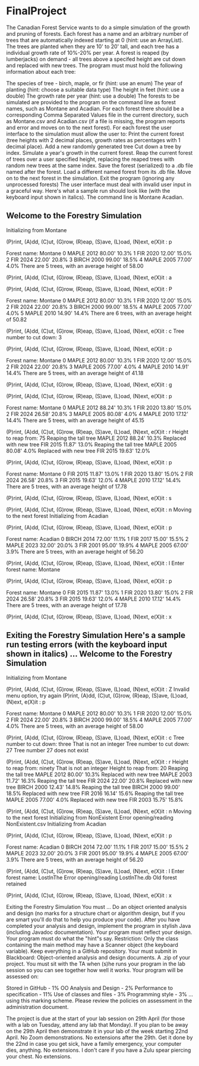 # FinalProject


The Canadian Forest Service wants to do a simple simulation of the growth and pruning of forests. Each forest has a name and an arbitrary number of trees that are automatically indexed starting at 0 (hint: use an ArrayList). The trees are planted when they are 10' to 20' tall, and each tree has a individual growth rate of 10%-20% per year. A forest is reaped (by lumberjacks) on demand - all trees above a specifed height are cut down and replaced with new trees. The program must must hold the following information about each tree:

The species of tree - birch, maple, or fir (hint: use an enum)
The year of planting (hint: choose a suitable data type)
The height in feet (hint: use a double)
The growth rate per year (hint: use a double)
The forests to be simulated are provided to the program on the command line as forest names, such as Montane and Acadian. For each forest there should be a corresponding Comma Separated Values file in the current directory, such as Montane.csv and Acadian.csv (if a file is missing, the program reports and error and moves on to the next forest). For each forest the user interface to the simulation must allow the user to:
Print the current forest (tree heights with 2 decimal places, growth rates as percentages with 1 decimal place).
Add a new randomly generated tree
Cut down a tree by index.
Simulate a year's growth in the current forest.
Reap the current forest of trees over a user specified height, replacing the reaped trees with random new trees at the same index.
Save the forest (serialized) to a .db file named after the forest.
Load a different named forest from its .db file.
Move on to the next forest in the simulation.
Exit the program (ignoring any unprocessed forests)
The user interface must deal with invalid user input in a graceful way.
Here's what a sample run should look like (with the keyboard input shown in italics). The command line is Montane Acadian.

Welcome to the Forestry Simulation
----------------------------------
Initializing from Montane

(P)rint, (A)dd, (C)ut, (G)row, (R)eap, (S)ave, (L)oad, (N)ext, e(X)it : p

Forest name: Montane
     0 MAPLE   2012   80.00'  10.3%
     1 FIR     2020   12.00'  15.0%
     2 FIR     2024   22.00'  20.8%
     3 BIRCH   2000   99.00'  18.5%
     4 MAPLE   2005   77.00'   4.0%
There are 5 trees, with an average height of 58.00

(P)rint, (A)dd, (C)ut, (G)row, (R)eap, (S)ave, (L)oad, (N)ext, e(X)it : a

(P)rint, (A)dd, (C)ut, (G)row, (R)eap, (S)ave, (L)oad, (N)ext, e(X)it : P

Forest name: Montane
     0 MAPLE   2012   80.00'  10.3%
     1 FIR     2020   12.00'  15.0%
     2 FIR     2024   22.00'  20.8%
     3 BIRCH   2000   99.00'  18.5%
     4 MAPLE   2005   77.00'   4.0%
     5 MAPLE   2010   14.90'  14.4%
There are 6 trees, with an average height of 50.82

(P)rint, (A)dd, (C)ut, (G)row, (R)eap, (S)ave, (L)oad, (N)ext, e(X)it : c
Tree number to cut down: 3

(P)rint, (A)dd, (C)ut, (G)row, (R)eap, (S)ave, (L)oad, (N)ext, e(X)it : p

Forest name: Montane
     0 MAPLE   2012   80.00'  10.3%
     1 FIR     2020   12.00'  15.0%
     2 FIR     2024   22.00'  20.8%
     3 MAPLE   2005   77.00'   4.0%
     4 MAPLE   2010   14.91'  14.4%
There are 5 trees, with an average height of 41.18

(P)rint, (A)dd, (C)ut, (G)row, (R)eap, (S)ave, (L)oad, (N)ext, e(X)it : g

(P)rint, (A)dd, (C)ut, (G)row, (R)eap, (S)ave, (L)oad, (N)ext, e(X)it : p

Forest name: Montane
     0 MAPLE   2012   88.24'  10.3%
     1 FIR     2020   13.80'  15.0%
     2 FIR     2024   26.58'  20.8%
     3 MAPLE   2005   80.08'   4.0%
     4 MAPLE   2010   17.12'  14.4%
There are 5 trees, with an average height of 45.15

(P)rint, (A)dd, (C)ut, (G)row, (R)eap, (S)ave, (L)oad, (N)ext, e(X)it : r
Height to reap from: 75
Reaping the tall tree  MAPLE   2012   88.24'  10.3%
Replaced with new tree FIR     2015   11.87'  13.0%
Reaping the tall tree  MAPLE   2005   80.08'   4.0%
Replaced with new tree FIR     2015   19.63'  12.0%

(P)rint, (A)dd, (C)ut, (G)row, (R)eap, (S)ave, (L)oad, (N)ext, e(X)it : p

Forest name: Montane
     0 FIR     2015   11.87'  13.0%
     1 FIR     2020   13.80'  15.0%
     2 FIR     2024   26.58'  20.8%
     3 FIR     2015   19.63'  12.0%
     4 MAPLE   2010   17.12'  14.4%
There are 5 trees, with an average height of 17.78

(P)rint, (A)dd, (C)ut, (G)row, (R)eap, (S)ave, (L)oad, (N)ext, e(X)it : s

(P)rint, (A)dd, (C)ut, (G)row, (R)eap, (S)ave, (L)oad, (N)ext, e(X)it : n
Moving to the next forest
Initializing from Acadian

(P)rint, (A)dd, (C)ut, (G)row, (R)eap, (S)ave, (L)oad, (N)ext, e(X)it : p

Forest name: Acadian
     0 BIRCH   2014   72.00'  11.1%
     1 FIR     2017   15.00'  15.5%
     2 MAPLE   2023   32.00'  20.0%
     3 FIR     2001   95.00'  19.9%
     4 MAPLE   2005   67.00'   3.9%
There are 5 trees, with an average height of 56.20

(P)rint, (A)dd, (C)ut, (G)row, (R)eap, (S)ave, (L)oad, (N)ext, e(X)it : l
Enter forest name: Montane

(P)rint, (A)dd, (C)ut, (G)row, (R)eap, (S)ave, (L)oad, (N)ext, e(X)it : p

Forest name: Montane
     0 FIR     2015   11.87'  13.0%
     1 FIR     2020   13.80'  15.0%
     2 FIR     2024   26.58'  20.8%
     3 FIR     2015   19.63'  12.0%
     4 MAPLE   2010   17.12'  14.4%
There are 5 trees, with an average height of 17.78

(P)rint, (A)dd, (C)ut, (G)row, (R)eap, (S)ave, (L)oad, (N)ext, e(X)it : x

Exiting the Forestry Simulation
Here's a sample run testing errors (with the keyboard input shown in italics) ...
Welcome to the Forestry Simulation
----------------------------------
Initializing from Montane

(P)rint, (A)dd, (C)ut, (G)row, (R)eap, (S)ave, (L)oad, (N)ext, e(X)it : Z
Invalid menu option, try again
(P)rint, (A)dd, (C)ut, (G)row, (R)eap, (S)ave, (L)oad, (N)ext, e(X)it : p

Forest name: Montane
     0 MAPLE   2012  80.00'  10.3%
     1 FIR     2020  12.00'  15.0%
     2 FIR     2024  22.00'  20.8%
     3 BIRCH   2000  99.00'  18.5%
     4 MAPLE   2005  77.00'   4.0%
There are 5 trees, with an average height of 58.00

(P)rint, (A)dd, (C)ut, (G)row, (R)eap, (S)ave, (L)oad, (N)ext, e(X)it : c
Tree number to cut down: three
That is not an integer
Tree number to cut down: 27
Tree number 27 does not exist

(P)rint, (A)dd, (C)ut, (G)row, (R)eap, (S)ave, (L)oad, (N)ext, e(X)it : r
Height to reap from: ninety
That is not an integer
Height to reap from: 20
Reaping the tall tree  MAPLE   2012  80.00'  10.3%
Replaced with new tree MAPLE   2003  11.72'  16.3%
Reaping the tall tree  FIR     2024  22.00'  20.8%
Replaced with new tree BIRCH   2000  12.43'  14.8%
Reaping the tall tree  BIRCH   2000  99.00'  18.5%
Replaced with new tree FIR     2016  16.14'  15.6%
Reaping the tall tree  MAPLE   2005  77.00'   4.0%
Replaced with new tree FIR     2003  15.75'  15.8%

(P)rint, (A)dd, (C)ut, (G)row, (R)eap, (S)ave, (L)oad, (N)ext, e(X)it : n
Moving to the next forest
Initializing from NonExistent
Error opening/reading NonExistent.csv
Initializing from Acadian

(P)rint, (A)dd, (C)ut, (G)row, (R)eap, (S)ave, (L)oad, (N)ext, e(X)it : p

Forest name: Acadian
     0 BIRCH   2014  72.00'  11.1%
     1 FIR     2017  15.00'  15.5%
     2 MAPLE   2023  32.00'  20.0%
     3 FIR     2001  95.00'  19.9%
     4 MAPLE   2005  67.00'   3.9%
There are 5 trees, with an average height of 56.20

(P)rint, (A)dd, (C)ut, (G)row, (R)eap, (S)ave, (L)oad, (N)ext, e(X)it : l
Enter forest name: LostInThe
Error opening/reading LostInThe.db
Old forest retained

(P)rint, (A)dd, (C)ut, (G)row, (R)eap, (S)ave, (L)oad, (N)ext, e(X)it : x

Exiting the Forestry Simulation
You must ...
Do an object oriented analysis and design (no marks for a structure chart or algorithm design, but if you are smart you'll do that to help you produce your code).
After you have completed your analysis and design, implement the program in stylish Java (including Javadoc documentation). Your program must reflect your design. Your program must do what the "hint"s say. Restriction: Only the class containing the main method may have a Scanner object (the keyboard variable).
Keep everything in a GitHub repository.
Your must submit in Blackboard:
Object-oriented analysis and design documents.
A .zip of your project.
You must sit with the TA when (s)he runs your program in the lab session so you can see together how well it works.
Your program will be assessed on:

Stored in GitHub - 1%
OO Analysis and Design - 2%
Performance to specification - 11%
Use of classes and files - 3%
Programming style - 3%
... using this marking scheme.
Please review the policies on assessment in the administration document.

The project is due at the start of your lab session on 29th April (for those with a lab on Tuesday, attend any lab that Monday). If you plan to be away on the 29th April then demonstrate it in your lab of the week starting 22nd April. No Zoom demonstrations. No extensions after the 29th. Get it done by the 22nd in case you get sick, have a family emergency, your computer dies, anything. No extensions. I don't care if you have a Zulu spear piercing your chest. No extensions.

